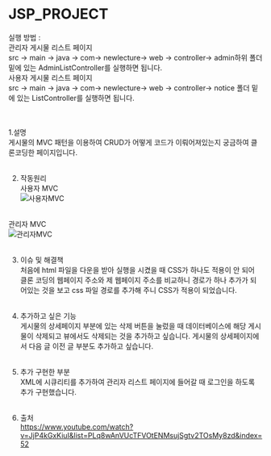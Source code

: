 # JSP_PROJECT



실행 방법 :<br>
관리자 게시물 리스트 페이지<br>
src -> main -> java -> com-> newlecture-> web -> controller-> admin하위 폴더 밑에 있는 AdminListController를 실행하면 됩니다.<br>
사용자 게시물 리스트 페이지<br>
src -> main -> java -> com-> newlecture-> web -> controller-> notice 폴더 밑에 있는 ListController를 실행하면 됩니다.<br>
<br><br>

1.설명<br>
게시물의 MVC 패턴을 이용하여 CRUD가 어떻게 코드가 이뤄어져있는지 궁금하여 클론코딩한 페이지입니다.<br><br>


2. 작동원리<br>
사용자 MVC<br>
![사용자MVC](https://user-images.githubusercontent.com/117806984/211289593-e8fb7903-226d-4ad3-8df9-72347cddd7d4.png)<br><br>

관리자 MVC<br>
![관리자MVC](https://user-images.githubusercontent.com/117806984/211289600-3d5cf602-f428-4b7e-8894-964454cd0506.png)<br><br>



3. 이슈 및 해결책<br>
처음에 html 파일을 다운을 받아 실행을 시켰을 때 CSS가 하나도 적용이 안 되어 클론 코딩의 웹페이지 주소와 제 웹페이지 주소를 비교하니 경로가 하나 추가가 되어있는 것을 보고 css 파일 경로를 추가해 주니  CSS가 적용이 되었습니다.<br><br>





4. 추가하고 싶은 기능<br>
게시물의 상세페이지 부분에 있는 삭제 버튼을 눌렀을 때 데이터베이스에 해당 게시물이 삭제되고 뷰에서도 삭제되는 것을 추가하고 싶습니다.
게시물의 상세페이지에서 다음 글 이전 글 부분도 추가하고 싶습니다.<br><br>

5. 추가 구현한 부분<br>
XML에 시큐리티를 추가하여 관리자 리스트 페이지에 들어갈 때 로그인을 하도록 추가 구현했습니다.<br><br>


6. 출처<br>
https://www.youtube.com/watch?v=JjP4kGxKiuI&list=PLq8wAnVUcTFVOtENMsujSgtv2TOsMy8zd&index=52
